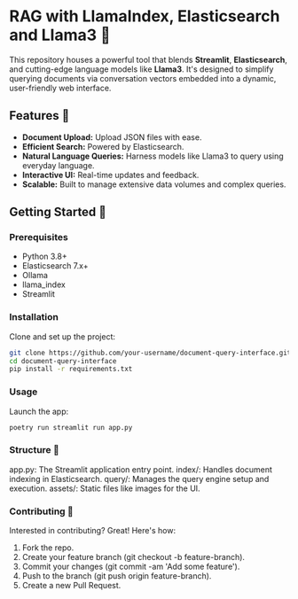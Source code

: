 # RAG with LlamaIndex, Elasticsearch and Llama3 🦙

This repository houses a powerful tool that blends **Streamlit**, **Elasticsearch**, and cutting-edge language models like **Llama3**. It's designed to simplify querying documents via conversation vectors embedded into a dynamic, user-friendly web interface.

## Features 🌟

- **Document Upload:** Upload JSON files with ease.
- **Efficient Search:** Powered by Elasticsearch.
- **Natural Language Queries:** Harness models like Llama3 to query using everyday language.
- **Interactive UI:** Real-time updates and feedback.
- **Scalable:** Built to manage extensive data volumes and complex queries.

## Getting Started 🚀

### Prerequisites

- Python 3.8+
- Elasticsearch 7.x+
- Ollama
- llama_index
- Streamlit

### Installation

Clone and set up the project:

```bash
git clone https://github.com/your-username/document-query-interface.git
cd document-query-interface
pip install -r requirements.txt
```

### Usage
Launch the app:

```bash
poetry run streamlit run app.py
```

### Structure 📂
app.py: The Streamlit application entry point.
index/: Handles document indexing in Elasticsearch.
query/: Manages the query engine setup and execution.
assets/: Static files like images for the UI.

### Contributing 🤝
Interested in contributing? Great! Here's how:

1. Fork the repo.
2. Create your feature branch (git checkout -b feature-branch).
3. Commit your changes (git commit -am 'Add some feature').
4. Push to the branch (git push origin feature-branch).
5. Create a new Pull Request.